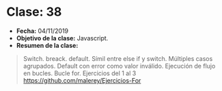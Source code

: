 # Clase: 38
* **Fecha:** 04/11/2019
* **Objetivo de la clase:** Javascript.   
* **Resumen de la clase:**
> Switch. breack. default. Símil entre else if y switch. Múltiples casos agrupados. Default con error como valor inválido. Ejecución de flujo en bucles. Bucle for. Ejercicios del 1 al 3 https://github.com/malerey/Ejercicios-For